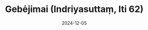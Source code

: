 ---
layout: page
title: 'Gebėjimai (Indriyasuttaṃ, Iti 62)'
category: bylota
index:
sortIndex: 62
suttacentral: iti62
date: 2024-12-05
tags:
---